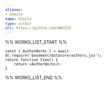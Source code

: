 ```yaml
---
aliases:
- OSmile
name: OSmile
type: author
url: https://github.com/WHG555
---
```



%% WORKS_LIST_START %%

```datacorejsx
const { AuthorWorks } = await dc.require('basement/datacore/authors.jsx');
return function View() {
    return <AuthorWorks/>
}
```
%% WORKS_LIST_END %%